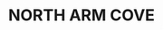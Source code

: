---
lastmod: '2025-04-06T06:05:20+00:00'
latitude: -32.623108
layout: suburb
longitude: 152.332617
postcode: '2324'
state: NSW
title: NORTH ARM COVE
url: /nsw/north-arm-cove/
---